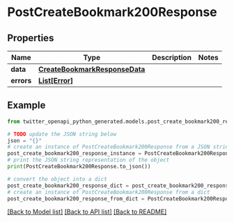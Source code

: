 # PostCreateBookmark200Response


## Properties

Name | Type | Description | Notes
------------ | ------------- | ------------- | -------------
**data** | [**CreateBookmarkResponseData**](CreateBookmarkResponseData.md) |  | 
**errors** | [**List[Error]**](Error.md) |  | 

## Example

```python
from twitter_openapi_python_generated.models.post_create_bookmark200_response import PostCreateBookmark200Response

# TODO update the JSON string below
json = "{}"
# create an instance of PostCreateBookmark200Response from a JSON string
post_create_bookmark200_response_instance = PostCreateBookmark200Response.from_json(json)
# print the JSON string representation of the object
print(PostCreateBookmark200Response.to_json())

# convert the object into a dict
post_create_bookmark200_response_dict = post_create_bookmark200_response_instance.to_dict()
# create an instance of PostCreateBookmark200Response from a dict
post_create_bookmark200_response_from_dict = PostCreateBookmark200Response.from_dict(post_create_bookmark200_response_dict)
```
[[Back to Model list]](../README.md#documentation-for-models) [[Back to API list]](../README.md#documentation-for-api-endpoints) [[Back to README]](../README.md)


